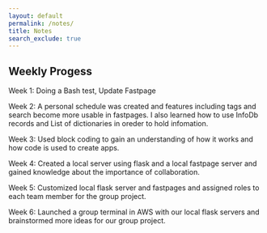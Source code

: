 ```yaml
---
layout: default
permalink: /notes/
title: Notes
search_exclude: true
---
```


Weekly Progess
---
Week 1: Doing a Bash test, Update Fastpage

Week 2: A personal schedule was created and features including tags and search become more usable in fastpages. I also learned how to use InfoDb records and List of dictionaries in oreder to hold infomation.

Week 3: Used block coding to gain an understanding of how it works and how code is used to create apps.

Week 4: Created a local server using flask and a local fastpage server and gained knowledge about the importance of collaboration.

Week 5: Customized local flask server and fastpages and assigned roles to each team member for the group project.

Week 6: Launched a group terminal in AWS with our local flask servers and brainstormed more ideas for our group project.

